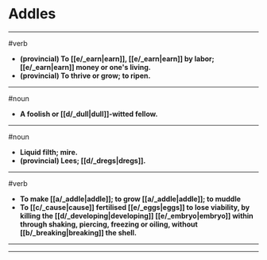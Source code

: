 # Addles
---
#verb
- **(provincial) To [[e/_earn|earn]], [[e/_earn|earn]] by labor; [[e/_earn|earn]] money or one's living.**
- **(provincial) To thrive or grow; to ripen.**
---
#noun
- **A foolish or [[d/_dull|dull]]-witted fellow.**
---
#noun
- **Liquid filth; mire.**
- **(provincial) Lees; [[d/_dregs|dregs]].**
---
#verb
- **To make [[a/_addle|addle]]; to grow [[a/_addle|addle]]; to muddle**
- **To [[c/_cause|cause]] fertilised [[e/_eggs|eggs]] to lose viability, by killing the [[d/_developing|developing]] [[e/_embryo|embryo]] within through shaking, piercing, freezing or oiling, without [[b/_breaking|breaking]] the shell.**
---
---
